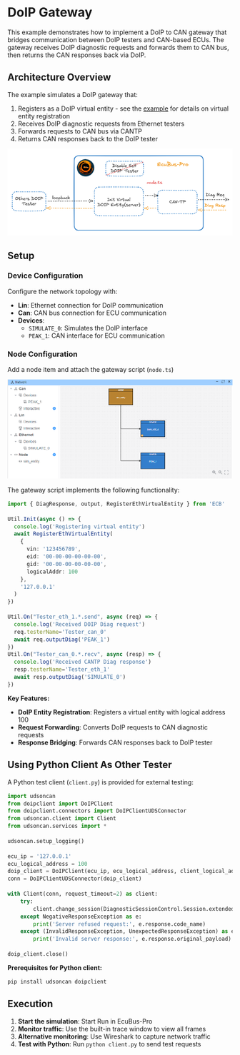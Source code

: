 # DoIP Gateway

This example demonstrates how to implement a DoIP to CAN gateway that bridges communication between DoIP testers and CAN-based ECUs. The gateway receives DoIP diagnostic requests and forwards them to CAN bus, then returns the CAN responses back via DoIP.

## Architecture Overview

The example simulates a DoIP gateway that:
1. Registers as a DoIP virtual entity - see the [example](./../doip_sim_entity/readme.md) for details on virtual entity registration
2. Receives DoIP diagnostic requests from Ethernet testers
3. Forwards requests to CAN bus via CANTP
4. Returns CAN responses back to the DoIP tester

![arch](image1.png)

## Setup

### Device Configuration

Configure the network topology with:
- **Lin**: Ethernet connection for DoIP communication
- **Can**: CAN bus connection for ECU communication
- **Devices**: 
  - `SIMULATE_0`: Simulates the DoIP interface
  - `PEAK_1`: CAN interface for ECU communication

### Node Configuration

Add a node item and attach the gateway script (`node.ts`)

![node](image.png)

The gateway script implements the following functionality:

```typescript
import { DiagResponse, output, RegisterEthVirtualEntity } from 'ECB'

Util.Init(async () => {
  console.log('Registering virtual entity')
  await RegisterEthVirtualEntity(
    {
      vin: '123456789',
      eid: '00-00-00-00-00-00',
      gid: '00-00-00-00-00-00',
      logicalAddr: 100
    },
    '127.0.0.1'
  )
})

Util.On("Tester_eth_1.*.send", async (req) => {
  console.log('Received DOIP Diag request')
  req.testerName='Tester_can_0'
  await req.outputDiag('PEAK_1')
})
Util.On("Tester_can_0.*.recv", async (resp) => {
  console.log('Received CANTP Diag response')
  resp.testerName='Tester_eth_1'
  await resp.outputDiag('SIMULATE_0')
})
```

**Key Features:**
- **DoIP Entity Registration**: Registers a virtual entity with logical address 100
- **Request Forwarding**: Converts DoIP requests to CAN diagnostic requests
- **Response Bridging**: Forwards CAN responses back to DoIP tester


## Using Python Client As Other Tester

A Python test client (`client.py`) is provided for external testing:

```python
import udsoncan
from doipclient import DoIPClient
from doipclient.connectors import DoIPClientUDSConnector
from udsoncan.client import Client
from udsoncan.services import *

udsoncan.setup_logging()

ecu_ip = '127.0.0.1'
ecu_logical_address = 100
doip_client = DoIPClient(ecu_ip, ecu_logical_address, client_logical_address=200)
conn = DoIPClientUDSConnector(doip_client)

with Client(conn, request_timeout=2) as client:
    try:
        client.change_session(DiagnosticSessionControl.Session.extendedDiagnosticSession)
    except NegativeResponseException as e:
        print('Server refused request:', e.response.code_name)
    except (InvalidResponseException, UnexpectedResponseException) as e:
        print('Invalid server response:', e.response.original_payload)

doip_client.close()
```

**Prerequisites for Python client:**
```bash
pip install udsoncan doipclient
```

## Execution

1. **Start the simulation**: Start Run in EcuBus-Pro
2. **Monitor traffic**: Use the built-in trace window to view all frames
3. **Alternative monitoring**: Use Wireshark to capture network traffic
4. **Test with Python**: Run `python client.py` to send test requests

